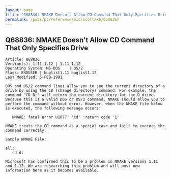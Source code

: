 ```yaml
---
layout: page
title: "Q68836: NMAKE Doesn't Allow CD Command That Only Specifies Drive"
permalink: /pubs/pc/reference/microsoft/kb/Q68836/
---
```


## Q68836: NMAKE Doesn't Allow CD Command That Only Specifies Drive

	Article: Q68836
	Version(s): 1.11 1.12 | 1.11 1.12
	Operating System: MS-DOS    | OS/2
	Flags: ENDUSER | buglist1.11 buglist1.12
	Last Modified: 5-FEB-1991
	
	DOS and OS/2 command lines allow you to see the current directory of a
	drive by using the CD (change directory) command. For example, the
	command "CD D:" will return the current directory for the D drive.
	Because this is a valid DOS or OS/2 command, NMAKE should allow you to
	perform the command without error. However, when the NMAKE file below
	is executed, the following message occurs:
	
	   NMAKE: fatal error U1077: 'cd' :return code '1'
	
	NMAKE treats the CD command as a special case and fails to execute the
	command correctly.
	
	Sample NMAKE File:
	
	all:
	   cd d:
	
	Microsoft has confirmed this to be a problem in NMAKE versions 1.11
	and 1.12. We are researching this problem and will post new
	information here as it becomes available.
